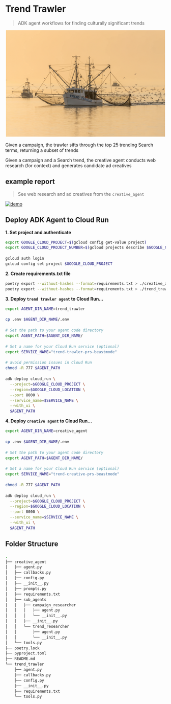 # Trend Trawler

> ADK agent workflows for finding culturally significant trends

<p align="center">
  <img src='imgs/trend_trawler_banner.png' width="500"/>
</p>

Given a campaign, the trawler sifts through the top 25 trending Search terms, returning a subset of trends

Given a campaign and a Search trend, the creative agent conducts web research (for context) and generates candidate ad creatives

## example report

> See web research and ad creatives from the `creative_agent`

[![demo](https://img.youtube.com/vi/0628QG8J9Mc/hqdefault.jpg)](https://www.youtube.com/watch?v=0628QG8J9Mc)


## Deploy ADK Agent to Cloud Run

**1. Set project and authenticate**

```bash
export GOOGLE_CLOUD_PROJECT=$(gcloud config get-value project)
export GOOGLE_CLOUD_PROJECT_NUMBER=$(gcloud projects describe $GOOGLE_CLOUD_PROJECT --format="value(projectNumber)")

gcloud auth login
gcloud config set project $GOOGLE_CLOUD_PROJECT
```

**2. Create requirements.txt file**

```bash
poetry export --without-hashes --format=requirements.txt > ./creative_agent/requirements.txt
poetry export --without-hashes --format=requirements.txt > ./trend_trawler/requirements.txt
```

**3. Deploy `trend trawler agent` to Cloud Run...**

```bash
export AGENT_DIR_NAME=trend_trawler

cp .env $AGENT_DIR_NAME/.env

# Set the path to your agent code directory
export AGENT_PATH=$AGENT_DIR_NAME/

# Set a name for your Cloud Run service (optional)
export SERVICE_NAME="trend-trawler-prs-beastmode"

# avoid permission issues in Cloud Run
chmod -R 777 $AGENT_PATH

adk deploy cloud_run \
  --project=$GOOGLE_CLOUD_PROJECT \
  --region=$GOOGLE_CLOUD_LOCATION \
  --port 8000 \
  --service_name=$SERVICE_NAME \
  --with_ui \
  $AGENT_PATH
```

**4. Deploy `creative agent` to Cloud Run...**

```bash
export AGENT_DIR_NAME=creative_agent

cp .env $AGENT_DIR_NAME/.env

# Set the path to your agent code directory
export AGENT_PATH=$AGENT_DIR_NAME/

# Set a name for your Cloud Run service (optional)
export SERVICE_NAME="trend-creative-prs-beastmode"

chmod -R 777 $AGENT_PATH

adk deploy cloud_run \
  --project=$GOOGLE_CLOUD_PROJECT \
  --region=$GOOGLE_CLOUD_LOCATION \
  --port 8000 \
  --service_name=$SERVICE_NAME \
  --with_ui \
  $AGENT_PATH
```

## Folder Structure

```bash
.
├── creative_agent
│   ├── agent.py
│   ├── callbacks.py
│   ├── config.py
│   ├── __init__.py
│   ├── prompts.py
│   ├── requirements.txt
│   ├── sub_agents
│   │   ├── campaign_researcher
│   │   │   ├── agent.py
│   │   │   └── __init__.py
│   │   ├── __init__.py
│   │   └── trend_researcher
│   │       ├── agent.py
│   │       └── __init__.py
│   └── tools.py
├── poetry.lock
├── pyproject.toml
├── README.md
└── trend_trawler
    ├── agent.py
    ├── callbacks.py
    ├── config.py
    ├── __init__.py
    ├── requirements.txt
    └── tools.py
```